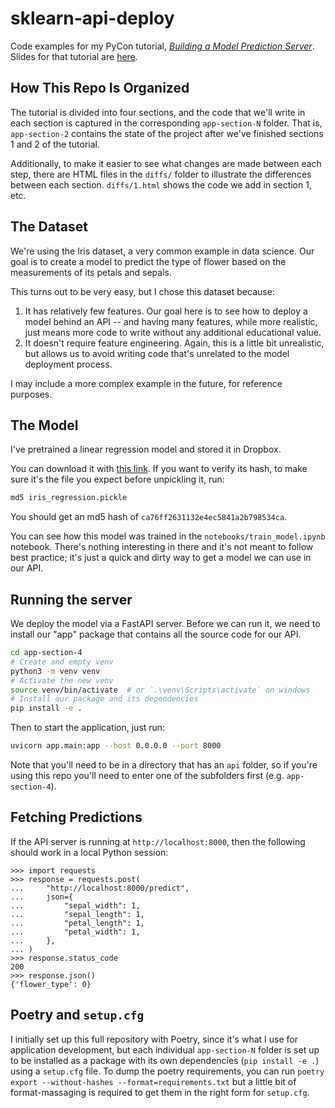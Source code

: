 # sklearn-api-deploy

Code examples for my PyCon tutorial, [*Building a Model Prediction Server*](https://us.pycon.org/2023/schedule/presentation/79/).
Slides for that tutorial are [here](https://eswan18.github.io/sklearn-api-deploy-slides/sklearn-api-deploy.slides.html#/).

## How This Repo Is Organized

The tutorial is divided into four sections, and the code that we'll write in each section is captured in the corresponding `app-section-N` folder.
That is, `app-section-2` contains the state of the project after we've finished sections 1 and 2 of the tutorial.

Additionally, to make it easier to see what changes are made between each step, there are HTML files in the `diffs/` folder to illustrate the differences between each section. `diffs/1.html` shows the code we add in section 1, etc.

## The Dataset

We're using the Iris dataset, a very common example in data science.
Our goal is to create a model to predict the type of flower based on the measurements of its petals and sepals.

This turns out to be very easy, but I chose this dataset because:
1. It has relatively few features. Our goal here is to see how to deploy a model behind an API -- and having many features, while more realistic, just means more code to write without any additional educational value.
2. It doesn't require feature engineering. Again, this is a little bit unrealistic, but allows us to avoid writing code that's unrelated to the model deployment process.

I may include a more complex example in the future, for reference purposes.

## The Model

I've pretrained a linear regression model and stored it in Dropbox.

You can download it with [this link](https://www.dropbox.com/s/q0iek2hu43oz3c0/iris_regression.pickle?dl=0).
If you want to verify its hash, to make sure it's the file you expect before unpickling it, run:
```bash
md5 iris_regression.pickle
```
You should get an md5 hash of `ca76ff2631132e4ec5841a2b798534ca`.

You can see how this model was trained in the `notebooks/train_model.ipynb` notebook.
There's nothing interesting in there and it's not meant to follow best practice; it's just a quick and dirty way to get a model we can use in our API.

## Running the server

We deploy the model via a FastAPI server.
Before we can run it, we need to install our "app" package that contains all the source code for our API.

```bash
cd app-section-4
# Create and empty venv
python3 -m venv venv
# Activate the new venv
source venv/bin/activate  # or `.\venv\Scripts\activate` on windows
# Install our package and its dependencies
pip install -e .
```

Then to start the application, just run:
```bash
uvicorn app.main:app --host 0.0.0.0 --port 8000
```

Note that you'll need to be in a directory that has an `api` folder, so if you're using this repo you'll need to enter one of the subfolders first (e.g. `app-section-4`).

## Fetching Predictions

If the API server is running at `http://localhost:8000`, then the following should work in a local Python session:
```text
>>> import requests
>>> response = requests.post(
...     "http://localhost:8000/predict",
...     json={
...         "sepal_width": 1,
...         "sepal_length": 1,
...         "petal_length": 1,
...         "petal_width": 1,
...     },
... )
>>> response.status_code
200
>>> response.json()
{'flower_type': 0}
```

## Poetry and `setup.cfg`

I initially set up this full repository with Poetry, since it's what I use for application development, but each individual `app-section-N` folder is set up to be installed as a package with its own dependencies (`pip install -e .`) using a `setup.cfg` file.
To dump the poetry requirements, you can run `poetry export --without-hashes --format=requirements.txt` but a little bit of format-massaging is required to get them in the right form for `setup.cfg`.
